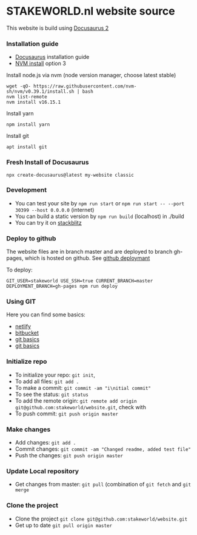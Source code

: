 # STAKEWORLD.nl website source

This website is build using [Docusaurus 2](https://docusaurus.io/)

### Installation guide

* [Docusaurus](https://docusaurus.io/docs/next/installation) installation guide
* [NVM install](https://www.digitalocean.com/community/tutorials/how-to-install-node-js-on-ubuntu-20-04) option 3

Install node.js via nvm (node version manager, choose latest stable)

```
wget -qO- https://raw.githubusercontent.com/nvm-sh/nvm/v0.39.1/install.sh | bash
nvm list-remote
nvm install v16.15.1
```

Install yarn

```
npm install yarn
```

Install git

```
apt install git
```

### Fresh Install of Docusaurus

```
npx create-docusaurus@latest my-website classic
```

### Development

* You can test your site by `npm run start` or `npm run start -- --port 30399 --host 0.0.0.0` (internet)
* You can build a static version by `npm run build` (localhost) in ./build
* You can try it on [stackblitz](https://stackblitz.com/github/stakeworld/website/tree/master/?file=README.md)

### Deploy to github
The website files are in branch master and are deployed to branch gh-pages, which is hosted on github. See [github deploymant](https://docusaurus.io/docs/next/deployment#deploying-to-github-pages)

To deploy:
```
GIT_USER=stakeworld USE_SSH=true CURRENT_BRANCH=master DEPLOYMENT_BRANCH=gh-pages npm run deploy
```

### Using GIT
Here you can find some basics:
* [netlify](https://www.netlifycms.org/docs/docusaurus/)
* [bitbucket](https://www.atlassian.com/git/tutorials/syncing/git-pull)
* [git basics](https://daily-dev-tips.com/posts/git-basics-your-first-commit-to-github/)
* [git basics](https://www.freecodecamp.org/news/learn-the-basics-of-git-in-under-10-minutes-da548267cc91/)

### Initialize repo
* To initialize your repo: `git init`, 
* To add all files: `git add .`
* To make a commit: `git commit -am "i\nitial commit"`
* To see the status: `git status`
* To add the remote origin: `git remote add origin git@github.com:stakeworld/website.git`, check with 
* To push commit: `git push origin master`

### Make changes
* Add changes: `git add .`
* Commit changes: `git commit -am "Changed readme, added test file"`
* Push the changes: `git push origin master`

### Update Local repository
* Get changes from master: `git pull` (combination of `git fetch` and `git merge`

### Clone the project
* Clone the project `git clone git@github.com:stakeworld/website.git`
* Get up to date `git pull origin master`
